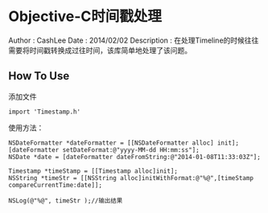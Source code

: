 Objective-C时间戳处理
=====================

Author : CashLee
Date : 2014/02/02
Description : 在处理Timeline的时候往往需要将时间戳转换成过往时间，该库简单地处理了该问题。

How To Use
---------

  添加文件

    import 'Timestamp.h'

  使用方法：

    NSDateFormatter *dateFormatter = [[NSDateFormatter alloc] init];
    [dateFormatter setDateFormat:@"yyyy-MM-dd HH:mm:ss"];
    NSDate *date = [dateFormatter dateFromString:@"2014-01-08T11:33:03Z"];

    Timestamp *timeStamp = [[Timestamp alloc]init];
    NSString *timeStr = [[NSString alloc]initWithFormat:@"%@",[timeStamp compareCurrentTime:date]];

    NSLog(@"%@", timeStr );//输出结果
